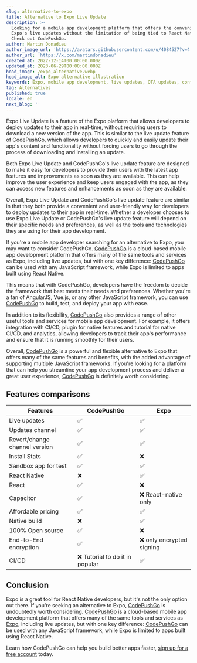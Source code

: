 ```yaml
---
slug: alternative-to-expo
title: Alternative to Expo Live Update
description: >-
  Looking for a mobile app development platform that offers the convenience of
  Expo's live updates without the limitation of being tied to React Native?
  Check out CodePushGo.
author: Martin Donadieu
author_image_url: 'https://avatars.githubusercontent.com/u/4084527?v=4'
author_url: 'https://x.com/martindonadieu'
created_at: 2022-12-14T00:00:00.000Z
updated_at: 2023-06-29T00:00:00.000Z
head_image: /expo_alternative.webp
head_image_alt: Expo alternative illustration
keywords: Expo, mobile app development, live updates, OTA updates, continuous integration, mobile app updates
tag: Alternatives
published: true
locale: en
next_blog: ''
---
```


Expo Live Update is a feature of the Expo platform that allows developers to deploy updates to their app in real-time, without requiring users to download a new version of the app. This is similar to the live update feature of CodePushGo, which allows developers to quickly and easily update their app's content and functionality without forcing users to go through the process of downloading and installing an update.

Both Expo Live Update and CodePushGo's live update feature are designed to make it easy for developers to provide their users with the latest app features and improvements as soon as they are available. This can help improve the user experience and keep users engaged with the app, as they can access new features and enhancements as soon as they are available.

Overall, Expo Live Update and CodePushGo's live update feature are similar in that they both provide a convenient and user-friendly way for developers to deploy updates to their app in real-time. Whether a developer chooses to use Expo Live Update or CodePushGo's live update feature will depend on their specific needs and preferences, as well as the tools and technologies they are using for their app development.



If you're a mobile app developer searching for an alternative to Expo, you may want to consider CodePushGo. [CodePushGo](/register/) is a cloud-based mobile app development platform that offers many of the same tools and services as Expo, including live updates, but with one key difference: [CodePushGo](/register/) can be used with any JavaScript framework, while Expo is limited to apps built using React Native.

This means that with CodePushGo, developers have the freedom to decide the framework that best meets their needs and preferences. Whether you're a fan of AngularJS, Vue.js, or any other JavaScript framework, you can use [CodePushGo](/register/) to build, test, and deploy your app with ease.

In addition to its flexibility, [CodePushGo](/register/) also provides a range of other useful tools and services for mobile app development. For example, it offers integration with CI/CD, plugin for native features and tutorial for native CI/CD, and analytics, allowing developers to track their app's performance and ensure that it is running smoothly for their users.

Overall, [CodePushGo](/register/) is a powerful and flexible alternative to Expo that offers many of the same features and benefits, with the added advantage of supporting multiple JavaScript frameworks. If you're looking for a platform that can help you streamline your app development process and deliver a great user experience, [CodePushGo](/register/) is definitely worth considering.


## Features comparisons

| Features | CodePushGo | Expo |
| --- | --- | --- |
| Live updates | ✅ | ✅ |
| Updates channel | ✅ | ✅ |
| Revert/change channel version | ✅ | ✅ |
| Install Stats | ✅ | ❌ |
| Sandbox app for test | ✅ | ✅ |
| React Native | ❌ | ✅ |
| React | ✅ | ❌ |
| Capacitor | ✅ | ❌ React-native only |
| Affordable pricing | ✅ | ✅ |
| Native build | ❌ | ✅ |
| 100% Open source | ✅ | ❌ |
| End-to-End encryption | ✅ | ❌ only encrypted signing |
| CI/CD | ❌ Tutorial to do it in popular  | ✅ |

## Conclusion

Expo is a great tool for React Native developers, but it's not the only option out there. If you're seeking an alternative to Expo, [CodePushGo](/register/) is undoubtedly worth considering. [CodePushGo](/register/) is a cloud-based mobile app development platform that offers many of the same tools and services as [Expo](https://expo.dev/), including live updates, but with one key difference: [CodePushGo](/register/) can be used with any JavaScript framework, while Expo is limited to apps built using React Native.

Learn how CodePushGo can help you build better apps faster, [sign up for a free account](/register/) today.
